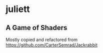 # juliett

## A Game of Shaders

Mostly copied and refactored from https://github.com/CarterSemrad/Jackrabbit
